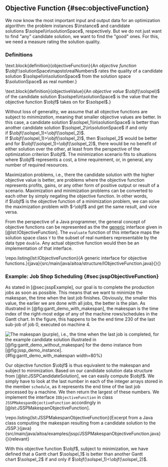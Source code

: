 ## Objective Function {#sec:objectiveFunction}

We now know the most important input and output data for an optimization algorithm: the problem instances&nbsp;$\instance$ and candidate solutions&nbsp;$\solspel\in\solutionSpace$, respectively.
But we do not just want to find "any" candidate solution, we want to find the "good" ones.
For this, we need a measure rating the solution quality.

### Definitions

\text.block{definition}{objectiveFunction}{An *objective function* $\objf:\solutionSpace\mapsto\realNumbers$ rates the quality of a candidate solution $\solspel\in\solutionSpace$ from the solution space $\solutionSpace$ as real number.}

\text.block{definition}{objectiveValue}{An *objective value* $\objf(\solspel)$ of the candidate solution $\solspel\in\solutionSpace$ is the value that the objective function $\objf$ takes on for $\solspel$.}

Without loss of generality, we assume that all objective functions are subject to *minimization*, meaning that smaller objective values are better.
In this case, a candidate solution&nbsp;$\solspel_1\in\solutionSpace$ is better than another candidate solution&nbsp;$\solspel_2\in\solutionSpace$ if and only if&nbsp;$\objf(\solspel_1)<\objf(\solspel_2)$.
If&nbsp;$\objf(\solspel_1)>\objf(\solspel_2)$, then&nbsp;$\solspel_2$ would be better and for&nbsp;$\objf(\solspel_1)=\objf(\solspel_2)$, there would be no benefit of either solution over the other, at least from the perspective of the optimization criterion&nbsp;$\objf$.
The minimization scenario fits to situations where&nbsp;$\objf$ represents a cost, a time requirement, or, in general, any number of required resources.

Maximization problems, i.e., there the candidate solution with the higher objective value is better, are problems where the objective function represents profits, gains, or any other form of positive output or result of a scenario.
Maximization and minimization problems can be converted to each other by simply negating the objective function.
In other words, if&nbsp;$\objf$ is the objective function of a minimization problem, we can solve the maximization problem with&nbsp;$-\objf$ and get the same result, and vice versa.

From the perspective of a Java programmer, the general concept of objective functions can be represented as the the [generic](http://en.wikipedia.org/wiki/Generics_in_Java) interface given in [@lst:IObjectiveFunction].
The `evaluate` function of this interface maps the solution space class&nbsp;`Y` to the subset of real numbers representable by the data type&nbsp;`double`.
Any actual objective function would then be an implementation of that interface.

\repo.listing{lst:IObjectiveFunction}{A generic interface for objective functions.}{java}{src/main/java/aitoa/structure/IObjectiveFunction.java}{}{}

### Example: Job Shop Scheduling {#sec:jsspObjectiveFunction}

As stated in [@sec:jsspExample], our goal is to complete the production jobs as soon as possible.
This means that we want to minimize the makespan, the time when the last job finishes.
Obviously, the smaller this value, the earlier we are done with all jobs, the better is the plan.
As illustrated in [@fig:gantt_demo_with_makespan], the makespan is the time index of the right-most edge of any of the machine rows/schedules in the Gantt chart.
In the figure, this happens to be the end time&nbsp;230 of the last sub-job of job&nbsp;0, executed on machine&nbsp;4.

![The makespan (purple), i.e., the time when the last job is completed, for the example candidate solution illustrated in [@fig:gantt_demo_without_makespan] for the demo instance from [@fig:jssp_demo_instance].](\relative.path{gantt_demo_with_makespan.svgz}){#fig:gantt_demo_with_makespan width=80%}

Our objective function&nbsp;$\objf$ is thus equivalent to the makespan and subject to minimization.
Based on our candidate solution data structure from [@lst:JSSPCandidateSolution], we can easily compute&nbsp;$\objf$.
We simply have to look at the last number in each of the integer arrays stored in the member `schedule`, as it represents the end time of the last job processed by a machine.
We then return the largest of these numbers.
We implement the interface `IObjectiveFunction` in class `JSSPMakespanObjectiveFunction` accordingly in [@lst:JSSPMakespanObjectiveFunction].

\repo.listing{lst:JSSPMakespanObjectiveFunction}{Excerpt from a Java class computing the makespan resulting from a candidate solution to the JSSP.}{java}{src/main/java/aitoa/examples/jssp/JSSPMakespanObjectiveFunction.java}{}{relevant}

With this objective function&nbsp;$\objf$, subject to minimization, we have defined that a Gantt chart&nbsp;$\solspel_1$ is better than another Gantt chart&nbsp;$\solspel_2$ if and only if $\objf(\solspel_1)<\objf(\solspel_2)$.
